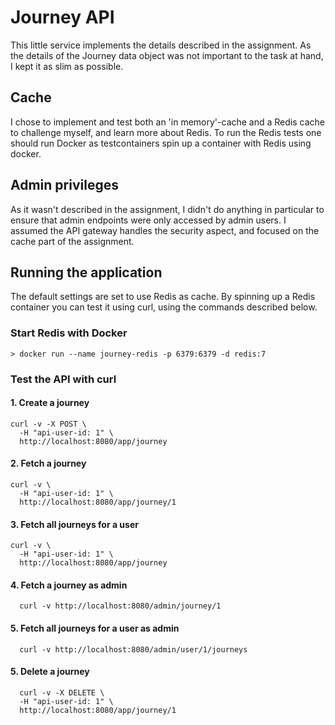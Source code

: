 # Journey API

This little service implements the details described in the assignment.
As the details of the Journey data object was not important to the task at hand, I kept it as slim as possible.

## Cache
I chose to implement and test both an 'in memory'-cache and a Redis cache to challenge myself, and learn more about Redis.
To run the Redis tests one should run Docker as testcontainers spin up a container with Redis using docker.


## Admin privileges
As it wasn't described in the assignment, I didn't do anything in particular to ensure that admin endpoints were only accessed by admin users.
I assumed the API gateway handles the security aspect, and focused on the cache part of the assignment. 


## Running the application

The default settings are set to use Redis as cache. 
By spinning up a Redis container you can test it using curl, using the commands described below. 

### Start Redis with Docker

``` 
> docker run --name journey-redis -p 6379:6379 -d redis:7
```

### Test the API with curl

#### 1. Create a journey
```
curl -v -X POST \
  -H "api-user-id: 1" \
  http://localhost:8080/app/journey
```

#### 2. Fetch a journey
```
curl -v \
  -H "api-user-id: 1" \
  http://localhost:8080/app/journey/1
```

#### 3. Fetch all journeys for a user
```
curl -v \
  -H "api-user-id: 1" \
  http://localhost:8080/app/journey
```

#### 4. Fetch a journey  as admin
```
  curl -v http://localhost:8080/admin/journey/1
```

#### 5. Fetch all journeys for a user as admin
```
  curl -v http://localhost:8080/admin/user/1/journeys
```

#### 5. Delete a journey
```
  curl -v -X DELETE \
  -H "api-user-id: 1" \
  http://localhost:8080/app/journey/1
```
